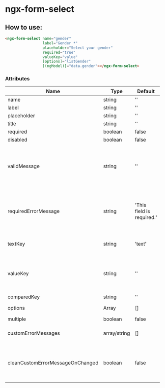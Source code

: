 # ngx-form-select

How to use:
-------------
```html
<ngx-form-select name="gender"
                 label="Gender *"
                 placeholder="Select your gender"
                 required="true"
                 valueKey="value"
                 [options]="listGender"
                 [(ngModel)]="data.gender"></ngx-form-select>
```

### Attributes
Name | Type | Default | Description
---- | ---- | ------- | -----------
name | string | ''
label | string | ''
placeholder | string | ''
title | string | ''
required | boolean | false
disabled | boolean | false
validMessage | string | '' | Message display when current field is touched & valid
requiredErrorMessage | string | 'This field is required.' | Message display when current field is required & empty 
textKey | string | 'text' | Attribute of all texts of options.
valueKey | string | '' | Attribute of output value. If empty, the output will be 1 option.
comparedKey | string | ''
options | Array<any> | [] | List all options
multiple | boolean | false
customErrorMessages | array/string | [] | Customer error message
cleanCustomErrorMessageOnChanged | boolean | false | Clean custom error message when data is changed
